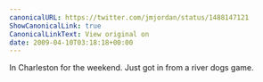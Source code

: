 ```yaml
---
canonicalURL: https://twitter.com/jmjordan/status/1488147121
ShowCanonicalLink: true
CanonicalLinkText: View original on
date: 2009-04-10T03:18:18+00:00
---
```

In Charleston for the weekend. Just got in from a river dogs game.